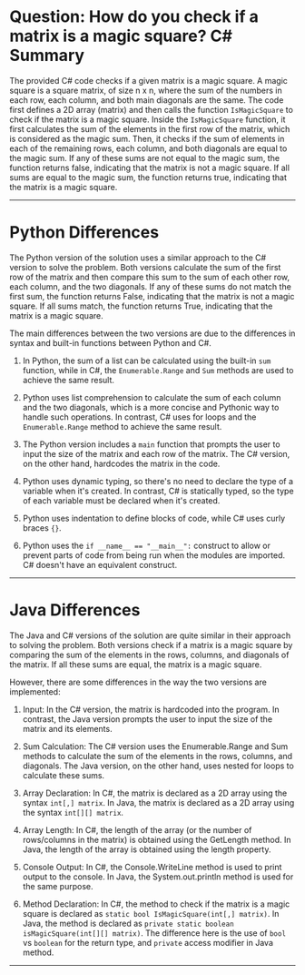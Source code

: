 # Question: How do you check if a matrix is a magic square? C# Summary

The provided C# code checks if a given matrix is a magic square. A magic square is a square matrix, of size n x n, where the sum of the numbers in each row, each column, and both main diagonals are the same. The code first defines a 2D array (matrix) and then calls the function `IsMagicSquare` to check if the matrix is a magic square. Inside the `IsMagicSquare` function, it first calculates the sum of the elements in the first row of the matrix, which is considered as the magic sum. Then, it checks if the sum of elements in each of the remaining rows, each column, and both diagonals are equal to the magic sum. If any of these sums are not equal to the magic sum, the function returns false, indicating that the matrix is not a magic square. If all sums are equal to the magic sum, the function returns true, indicating that the matrix is a magic square.

---

# Python Differences

The Python version of the solution uses a similar approach to the C# version to solve the problem. Both versions calculate the sum of the first row of the matrix and then compare this sum to the sum of each other row, each column, and the two diagonals. If any of these sums do not match the first sum, the function returns False, indicating that the matrix is not a magic square. If all sums match, the function returns True, indicating that the matrix is a magic square.

The main differences between the two versions are due to the differences in syntax and built-in functions between Python and C#. 

1. In Python, the sum of a list can be calculated using the built-in `sum` function, while in C#, the `Enumerable.Range` and `Sum` methods are used to achieve the same result.

2. Python uses list comprehension to calculate the sum of each column and the two diagonals, which is a more concise and Pythonic way to handle such operations. In contrast, C# uses for loops and the `Enumerable.Range` method to achieve the same result.

3. The Python version includes a `main` function that prompts the user to input the size of the matrix and each row of the matrix. The C# version, on the other hand, hardcodes the matrix in the code.

4. Python uses dynamic typing, so there's no need to declare the type of a variable when it's created. In contrast, C# is statically typed, so the type of each variable must be declared when it's created.

5. Python uses indentation to define blocks of code, while C# uses curly braces `{}`.

6. Python uses the `if __name__ == "__main__":` construct to allow or prevent parts of code from being run when the modules are imported. C# doesn't have an equivalent construct.

---

# Java Differences

The Java and C# versions of the solution are quite similar in their approach to solving the problem. Both versions check if a matrix is a magic square by comparing the sum of the elements in the rows, columns, and diagonals of the matrix. If all these sums are equal, the matrix is a magic square.

However, there are some differences in the way the two versions are implemented:

1. Input: In the C# version, the matrix is hardcoded into the program. In contrast, the Java version prompts the user to input the size of the matrix and its elements.

2. Sum Calculation: The C# version uses the Enumerable.Range and Sum methods to calculate the sum of the elements in the rows, columns, and diagonals. The Java version, on the other hand, uses nested for loops to calculate these sums.

3. Array Declaration: In C#, the matrix is declared as a 2D array using the syntax `int[,] matrix`. In Java, the matrix is declared as a 2D array using the syntax `int[][] matrix`.

4. Array Length: In C#, the length of the array (or the number of rows/columns in the matrix) is obtained using the GetLength method. In Java, the length of the array is obtained using the length property.

5. Console Output: In C#, the Console.WriteLine method is used to print output to the console. In Java, the System.out.println method is used for the same purpose.

6. Method Declaration: In C#, the method to check if the matrix is a magic square is declared as `static bool IsMagicSquare(int[,] matrix)`. In Java, the method is declared as `private static boolean isMagicSquare(int[][] matrix)`. The difference here is the use of `bool` vs `boolean` for the return type, and `private` access modifier in Java method.

---
